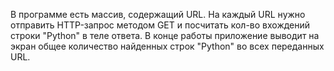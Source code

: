 В программе есть массив, содержащий URL. На каждый URL нужно отправить HTTP-запрос методом GET и посчитать кол-во вхождений строки "Python" в теле ответа. В конце работы приложение выводит на экран общее количество найденных строк "Python" во всех переданных URL.